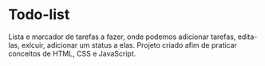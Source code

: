 # Todo-list
 Lista e marcador de tarefas a fazer, onde podemos adicionar tarefas, edita-las, exlcuir, adicionar um status a elas. 
 Projeto criado afim de praticar conceitos de HTML, CSS e JavaScript.


